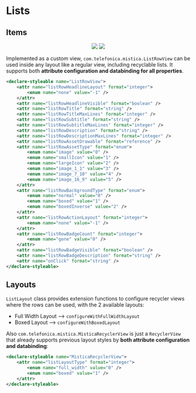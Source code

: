 # Lists

## Items

<p align="center">
   <img src="../../../../../../../../doc/images/lists/lists-light.gif" />
   <img src="../../../../../../../../doc/images/lists/lists-dark.gif" />
</p>

Implemented as a custom view, `com.telefonica.mistica.ListRowView` can be used inside any layout like a regular view, including recyclable lists. It supports both **attribute configuration and databinding for all properties**.

```xml
<declare-styleable name="ListRowView">
	<attr name="listRowHeadlineLayout" format="integer">
		<enum name="none" value="-1" />
	</attr>
	<attr name="listRowHeadlineVisible" format="boolean" />
	<attr name="listRowTitle" format="string" />
	<attr name="listRowTitleMaxLines" format="integer" />
	<attr name="listRowSubtitle" format="string" />
	<attr name="listRowSubtitleMaxLines" format="integer" />
	<attr name="listRowDescription" format="string" />
	<attr name="listRowDescriptionMaxLines" format="integer" />
	<attr name="listRowAssetDrawable" format="reference" />
	<attr name="listRowAssetType" format="enum">
		<enum name="image" value="0" />
		<enum name="smallIcon" value="1" />
		<enum name="largeIcon" value="2" />
		<enum name="image_1_1" value="3" />
		<enum name="image_7_10" value="4" />
		<enum name="image_16_9" value="5" />
	</attr>
	<attr name="listRowBackgroundType" format="enum">
		<enum name="normal" value="0" />
		<enum name="boxed" value="1" />
		<enum name="boxedInverse" value="2" />
	</attr>
	<attr name="listRowActionLayout" format="integer">
		<enum name="none" value="-1" />
	</attr>
	<attr name="listRowBadgeCount" format="integer">
		<enum name="gone" value="0" />
	</attr>
	<attr name="listRowBadgeVisible" format="boolean" />
	<attr name="listRowBadgeDescription" format="string" />
	<attr name="onClick" format="string" />
</declare-styleable>
```

## Layouts

`ListLayout` class provides extension functions to configure recycler views where the rows can be used, with the 2 available layouts:
* Full Width Layout --> `configureWithFullWidthLayout`
* Boxed Layout --> `configureWithBoxedLayout`

Also `com.telefonica.mistica.MisticaRecyclerView` is just a `RecyclerView` that already supports previous layout styles by **both attribute configuration and databinding**:
```xml
<declare-styleable name="MisticaRecyclerView">
    <attr name="listLayoutType" format="integer">
        <enum name="full_width" value="0" />
        <enum name="boxed" value="1" />
    </attr>
</declare-styleable>
```
